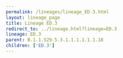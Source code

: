 ```yaml
---
permalink: /lineages/lineage_ED.3.html
layout: lineage_page
title: Lineage ED.3
redirect_to: ../lineage.html?lineage=ED.3
lineage: ED.3
parent: B.1.1.529.5.3.1.1.1.1.1.1.18
children: ['ED.3']
---
```

